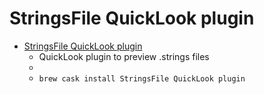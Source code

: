 # StringsFile QuickLook plugin
- [StringsFile QuickLook plugin](https://blog.timac.org/?p=933)
  -  QuickLook plugin to preview .strings files
  - 
  - `brew cask install StringsFile QuickLook plugin`
